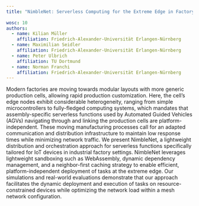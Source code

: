 ```yaml
---
title: "NimbleNet: Serverless Computing for the Extreme Edge in Factory Environments"
 
wosc: 10
authors:
  - name: Kilian Müller
    affiliation: Friedrich-Alexander-Universität Erlangen-Nürnberg
  - name: Maximilian Seidler
    affiliation: Friedrich-Alexander-Universität Erlangen-Nürnberg
  - name: Peter Ulbrich
    affiliation: TU Dortmund
  - name: Norman Franchi
    affiliation: Friedrich-Alexander-Universität Erlangen-Nürnberg
---
```


Modern factories are moving towards modular layouts with more generic production cells, allowing rapid production customization. Here, the cell’s edge nodes exhibit considerable heterogeneity, ranging from simple microcontrollers to fully-fledged computing systems, which mandates that assembly-specific serverless functions used by Automated Guided Vehicles (AGVs) navigating through and linking the production cells are platform-independent. These moving manufacturing processes call for an adapted communication and distribution infrastructure to maintain low response times while minimizing network traffic. We present NimbleNet, a lightweight distribution and orchestration approach for serverless functions specifically tailored for IoT devices in industrial factory settings. NimbleNet leverages lightweight sandboxing such as WebAssembly, dynamic dependency management, and a neighbor-first caching strategy to enable efficient, platform-independent deployment of tasks at the extreme edge. Our simulations and real-world evaluations demonstrate that our approach facilitates the dynamic deployment and execution of tasks on resource-constrained devices while optimizing the network load within a mesh network configuration.